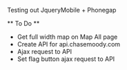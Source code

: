 Testing out JqueryMobile + Phonegap

** To Do **
- Get full width map on Map All page
- Create API for api.chasemoody.com
- Ajax request to API
- Set flag button ajax request to API